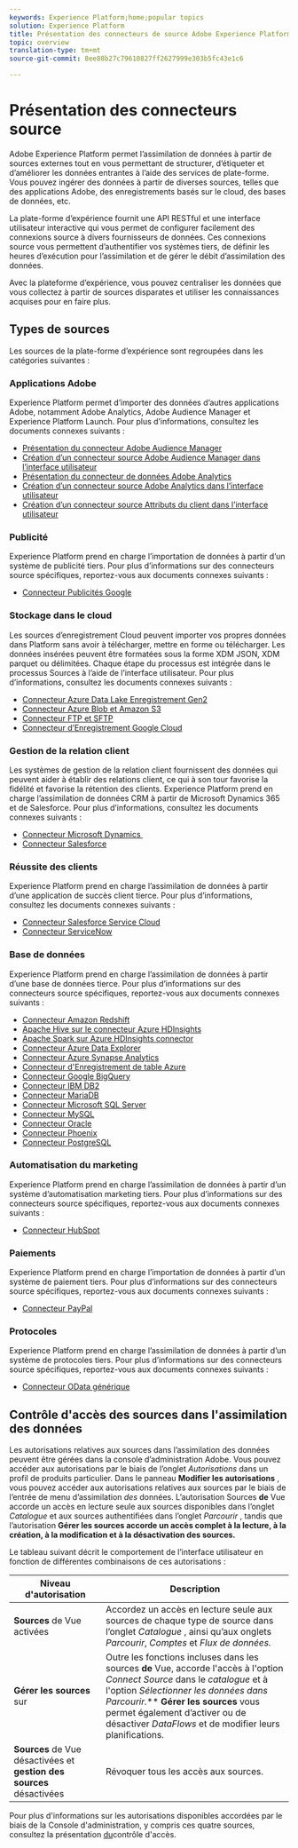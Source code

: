```yaml
---
keywords: Experience Platform;home;popular topics
solution: Experience Platform
title: Présentation des connecteurs de source Adobe Experience Platform
topic: overview
translation-type: tm+mt
source-git-commit: 8ee88b27c79610827ff2627999e303b5fc43e1c6

---
```



# Présentation des connecteurs source

Adobe Experience Platform permet l’assimilation de données à partir de sources externes tout en vous permettant de structurer, d’étiqueter et d’améliorer les données entrantes à l’aide des services de plate-forme. Vous pouvez ingérer des données à partir de diverses sources, telles que des applications Adobe, des enregistrements basés sur le cloud, des bases de données, etc.

La plate-forme d’expérience fournit une API RESTful et une interface utilisateur interactive qui vous permet de configurer facilement des connexions source à divers fournisseurs de données. Ces connexions source vous permettent d’authentifier vos systèmes tiers, de définir les heures d’exécution pour l’assimilation et de gérer le débit d’assimilation des données.

Avec la plateforme d’expérience, vous pouvez centraliser les données que vous collectez à partir de sources disparates et utiliser les connaissances acquises pour en faire plus.

## Types de sources

Les sources de la plate-forme d’expérience sont regroupées dans les catégories suivantes :

### Applications Adobe

Experience Platform permet d’importer des données d’autres applications Adobe, notamment Adobe Analytics, Adobe Audience Manager et Experience Platform Launch. Pour plus d’informations, consultez les documents connexes suivants :

- [Présentation du connecteur Adobe Audience Manager](connectors/adobe-applications/audience-manager.md)
- [Création d’un connecteur source Adobe Audience Manager dans l’interface utilisateur](./tutorials/ui/create/adobe-applications/audience-manager.md)
- [Présentation du connecteur de données Adobe Analytics](connectors/adobe-applications/analytics.md)
- [Création d’un connecteur source Adobe Analytics dans l’interface utilisateur](./tutorials/ui/create/adobe-applications/analytics.md)
- [Création d’un connecteur source Attributs du client dans l’interface utilisateur](./tutorials/ui/create/adobe-applications/customer-attributes.md)

### Publicité

Experience Platform prend en charge l’importation de données à partir d’un système de publicité tiers. Pour plus d’informations sur des connecteurs source spécifiques, reportez-vous aux documents connexes suivants :

- [Connecteur Publicités Google](connectors/advertising/ads.md)

### Stockage dans le cloud

Les sources d’enregistrement Cloud peuvent importer vos propres données dans Platform sans avoir à télécharger, mettre en forme ou télécharger. Les données insérées peuvent être formatées sous la forme XDM JSON, XDM parquet ou délimitées. Chaque étape du processus est intégrée dans le processus Sources à l’aide de l’interface utilisateur. Pour plus d’informations, consultez les documents connexes suivants :

- [Connecteur Azure Data Lake Enregistrement Gen2](connectors/cloud-storage/adls-gen2.md)
- [Connecteur Azure Blob et Amazon S3](connectors/cloud-storage/blob-s3.md)
- [Connecteur FTP et SFTP](connectors/cloud-storage/ftp-sftp.md)
- [Connecteur d’Enregistrement Google Cloud](connectors/cloud-storage/google-cloud-storage.md)

### Gestion de la relation client

Les systèmes de gestion de la relation client fournissent des données qui peuvent aider à établir des relations client, ce qui à son tour favorise la fidélité et favorise la rétention des clients. Experience Platform prend en charge l’assimilation de données CRM à partir de Microsoft Dynamics 365 et de Salesforce. Pour plus d’informations, consultez les documents connexes suivants :

- [Connecteur Microsoft Dynamics ](connectors/crm/ms-dynamics.md)
- [Connecteur Salesforce](connectors/crm/salesforce.md)

### Réussite des clients

Experience Platform prend en charge l’assimilation de données à partir d’une application de succès client tierce. Pour plus d’informations, consultez les documents connexes suivants :

- [Connecteur Salesforce Service Cloud](connectors/customer-success/salesforce-service-cloud.md)
- [Connecteur ServiceNow](connectors/customer-success/servicenow.md)

### Base de données

Experience Platform prend en charge l’assimilation de données à partir d’une base de données tierce. Pour plus d’informations sur des connecteurs source spécifiques, reportez-vous aux documents connexes suivants :

- [Connecteur Amazon Redshift](connectors/databases/redshift.md)
- [Apache Hive sur le connecteur Azure HDInsights](connectors/databases/hive.md)
- [Apache Spark sur Azure HDInsights connector](connectors/databases/spark.md)
- [Connecteur Azure Data Explorer](connectors/databases/data-explorer.md)
- [Connecteur Azure Synapse Analytics](connectors/databases/synapse-analytics.md)
- [Connecteur d&#39;Enregistrement de table Azure](connectors/databases/ats.md)
- [Connecteur Google BigQuery](connectors/databases/bigquery.md)
- [Connecteur IBM DB2](connectors/databases/ibm-db2.md)
- [Connecteur MariaDB](connectors/databases/mariadb.md)
- [Connecteur Microsoft SQL Server](connectors/databases/sql-server.md)
- [Connecteur MySQL](connectors/databases/mysql.md)
- [Connecteur Oracle](connectors/databases/oracle.md)
- [Connecteur Phoenix](connectors/databases/phoenix.md)
- [Connecteur PostgreSQL](connectors/databases/postgres.md)

### Automatisation du marketing

Experience Platform prend en charge l’assimilation de données à partir d’un système d’automatisation marketing tiers. Pour plus d’informations sur des connecteurs source spécifiques, reportez-vous aux documents connexes suivants :

- [Connecteur HubSpot](connectors/marketing-automation/hubspot.md)

### Paiements

Experience Platform prend en charge l’importation de données à partir d’un système de paiement tiers. Pour plus d’informations sur des connecteurs source spécifiques, reportez-vous aux documents connexes suivants :

- [Connecteur PayPal](connectors/payments/paypal.md)

### Protocoles

Experience Platform prend en charge l’assimilation de données à partir d’un système de protocoles tiers. Pour plus d’informations sur des connecteurs source spécifiques, reportez-vous aux documents connexes suivants :

- [Connecteur OData générique](connectors/protocols/odata.md)

## Contrôle d&#39;accès des sources dans l&#39;assimilation des données

Les autorisations relatives aux sources dans l’assimilation des données peuvent être gérées dans la console d’administration Adobe. Vous pouvez accéder aux autorisations par le biais de l’onglet *Autorisations* dans un profil de produits particulier. Dans le panneau **Modifier les autorisations** , vous pouvez accéder aux autorisations relatives aux sources par le biais de l’entrée de menu d’assimilation *des* données. L’autorisation Sources **de** Vue accorde un accès en lecture seule aux sources disponibles dans l’onglet *Catalogue* et aux sources authentifiées dans l’onglet *Parcourir* , tandis que l’autorisation **Gérer les sources accorde un accès complet à la lecture, à la création, à la modification et à la désactivation des sources.**

Le tableau suivant décrit le comportement de l’interface utilisateur en fonction de différentes combinaisons de ces autorisations :

| Niveau d&#39;autorisation | Description |
| ---- | ----|
| **Sources** de Vue activées | Accordez un accès en lecture seule aux sources de chaque type de source dans l’onglet *Catalogue* , ainsi qu’aux onglets *Parcourir*, *Comptes* et *Flux de données.* |
| **Gérer les sources** sur | Outre les fonctions incluses dans les sources **de** Vue, accorde l&#39;accès à l&#39;option *Connect Source* dans le *catalogue* et à l&#39;option *Sélectionner les données dans Parcourir.*** **Gérer les sources** vous permet également d’activer ou de désactiver *DataFlows* et de modifier leurs planifications. |
| **Sources** de Vue désactivées et **gestion des sources** désactivées | Révoquer tous les accès aux sources. |

Pour plus d&#39;informations sur les autorisations disponibles accordées par le biais de la Console d&#39;administration, y compris ces quatre sources, consultez la présentation [du](../access-control/home.md)contrôle d&#39;accès.
